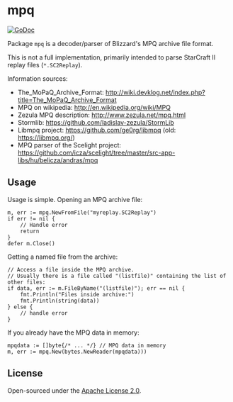 # mpq

[![GoDoc](https://godoc.org/github.com/icza/mpq?status.svg)](https://godoc.org/github.com/icza/mpq)

Package `mpq` is a decoder/parser of Blizzard's MPQ archive file format.

This is not a full implementation, primarily intended to parse StarCraft II replay files (`*.SC2Replay`).

Information sources:

- The_MoPaQ_Archive_Format: http://wiki.devklog.net/index.php?title=The_MoPaQ_Archive_Format
- MPQ on wikipedia: http://en.wikipedia.org/wiki/MPQ
- Zezula MPQ description: http://www.zezula.net/mpq.html
- Stormlib: https://github.com/ladislav-zezula/StormLib
- Libmpq project: https://github.com/ge0rg/libmpq (old: https://libmpq.org/)
- MPQ parser of the Scelight project: https://github.com/icza/scelight/tree/master/src-app-libs/hu/belicza/andras/mpq

## Usage

Usage is simple. Opening an MPQ archive file:

	m, err := mpq.NewFromFile("myreplay.SC2Replay")
	if err != nil {
		// Handle error
		return
	}
	defer m.Close()

Getting a named file from the archive:

	// Access a file inside the MPQ archive.
	// Usually there is a file called "(listfile)" containing the list of other files:
	if data, err := m.FileByName("(listfile)"); err == nil {
		fmt.Println("Files inside archive:")
		fmt.Println(string(data))
	} else {
		// handle error
	}

If you already have the MPQ data in memory:

	mpqdata := []byte{/* ... */} // MPQ data in memory
	m, err := mpq.New(bytes.NewReader(mpqdata)))


## License

Open-sourced under the [Apache License 2.0](https://github.com/icza/scelight/blob/master/LICENSE).
